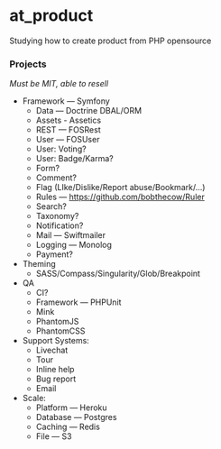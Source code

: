 at_product
==========

Studying how to create product from PHP opensource

### Projects

_Must be MIT, able to resell_

- Framework — Symfony
  - Data — Doctrine DBAL/ORM
  - Assets - Assetics
  - REST — FOSRest
  - User — FOSUser
  - User: Voting?
  - User: Badge/Karma?
  - Form?
  - Comment?
  - Flag (LIke/Dislike/Report abuse/Bookmark/…)
  - Rules — https://github.com/bobthecow/Ruler
  - Search?
  - Taxonomy?
  - Notification?
  - Mail — Swiftmailer
  - Logging — Monolog
  - Payment?
- Theming
  - SASS/Compass/Singularity/Glob/Breakpoint
- QA
  - CI?
  - Framework — PHPUnit
  - Mink
  - PhantomJS
  - PhantomCSS
- Support Systems:
  - Livechat
  - Tour
  - Inline help
  - Bug report
  - Email
- Scale:
  - Platform — Heroku
  - Database — Postgres
  - Caching — Redis
  - File — S3
